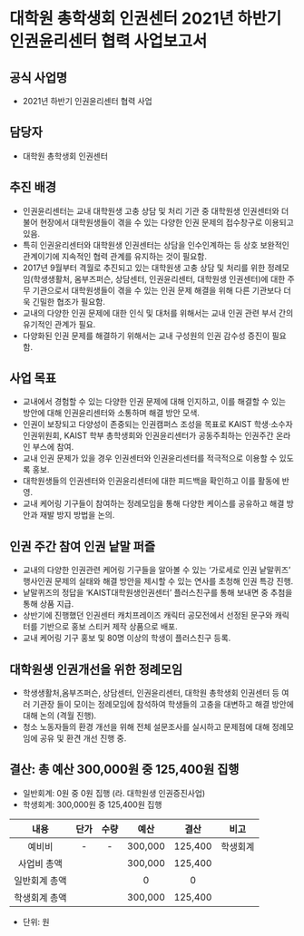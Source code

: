 대학원 총학생회 인권센터 2021년 하반기 인권윤리센터 협력 사업보고서
===

## 공식 사업명
- 2021년 하반기 인권윤리센터 협력 사업

## 담당자
- 대학원 총학생회 인권센터

## 추진 배경
- 인권윤리센터는 교내 대학원생 고충 상담 및 처리 기관 중 대학원생 인권센터와 더불어 현장에서 대학원생들이 겪을 수 있는 다양한 인권 문제의 접수창구로 이용되고 있음.
- 특히 인권윤리센터와 대학원생 인권센터는 상담을 인수인계하는 등 상호 보완적인 관계이기에 지속적인 협력 관계를 유지하는 것이 필요함.
- 2017년 9월부터 격월로 추진되고 있는 대학원생 고충 상담 및 처리를 위한 정례모임(학생생활처, 옴부즈퍼슨, 상담센터, 인권윤리센터, 대학원생 인권센터)에 대한 주무 기관으로서 대학원생들이 겪을 수 있는 인권 문제 해결을 위해 다른 기관보다 더욱 긴밀한 협조가 필요함.
- 교내의 다양한 인권 문제에 대한 인식 및 대처를 위해서는 교내 인권 관련 부서 간의 유기적인 관계가 필요.
- 다양화된 인권 문제를 해결하기 위해서는 교내 구성원의 인권 감수성 증진이 필요함.

## 사업 목표
- 교내에서 경험할 수 있는 다양한 인권 문제에 대해 인지하고, 이를 해결할 수 있는 방안에 대해 인권윤리센터와 소통하며 해결 방안 모색.
- 인권이 보장되고 다양성이 존중되는 인권캠퍼스 조성을 목표로 KAIST 학생·소수자 인권위원회, KAIST 학부 총학생회와 인권윤리센터가 공동주최하는 인권주간 온라인 부스에 참여.
- 교내 인권 문제가 있을 경우 인권센터와 인권윤리센터를 적극적으로 이용할 수 있도록 홍보.
- 대학원생들의 인권센터와 인권윤리센터에 대한 피드백을 확인하고 이를 활동에 반영.
- 교내 케어링 기구들이 참여하는 정례모임을 통해 다양한 케이스를 공유하고 해결 방안과 재발 방지 방법을 논의.

## 인권 주간 참여 인권 낱말 퍼즐
- 교내의 다양한 인권관련 케어링 기구들을 알아볼 수 있는 ‘가로세로 인권 낱말퀴즈’ 행사인권 문제의 실태와 해결 방안을 제시할 수 있는 연사를 초청해 인권 특강 진행.
- 낱말퀴즈의 정답을 ‘KAIST대학원생인권센터’ 플러스친구를 통해 보내면 중 추첨을 통해 상품 지급.
- 상반기에 진행했던 인권센터 캐치프레이즈 캐릭터 공모전에서 선정된 문구와 캐릭터를 기반으로 홍보 스티커 제작 상품으로 배포.
- 교내 케어링 기구 홍보 및 80명 이상의 학생이 플러스친구 등록.

## 대학원생 인권개선을 위한 정례모임
- 학생생활처,옴부즈퍼슨, 상담센터, 인권윤리센터, 대학원 총학생회 인권센터 등 여러 기관장 들이 모이는 정례모임에 참석하여 학생들의 고충을 대변하고 해결 방안에 대해 논의 (격월 진행).
- 청소 노동자들의 환경 개선을 위해 전체 설문조사를 실시하고 문제점에 대해 정례모임에 공유 및 환견 개선 진행 중.

## 결산: 총 예산 300,000원 중 125,400원 집행 
   - 일반회계:  0원 중 0원 집행 (라. 대학원생 인권증진사업)
   - 학생회계:  300,000원 중 125,400원 집행
   
| 내용      | 단가 | 수량 | 예산      | 결산      | 비고   |
|:---------:|:----:|:----:|:---------:|:---------:|:------:|
| 예비비     | -  | -  | 300,000 | 125,400 | 학생회계 |
| 사업비 총액  |    |    | 300,000 | 125,400 |      |
| 일반회계 총액 |    |    | 0       | 0       |      |
| 학생회계 총액 |    |    | 300,000 | 125,400 |      |

- 단위: 원 
